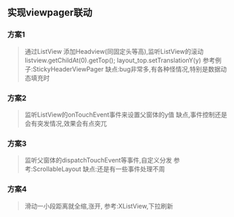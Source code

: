 ## 实现viewpager联动

### 方案1
> 通过ListView 添加Headview(同固定头等高),监听ListView的滚动
> listview.getChildAt(0).getTop();
> layout_top.setTranslationY(y)
> 参考例子:StickyHeaderViewPager
> 缺点:bug非常多,有各种怪情况,特别是数据动态填充时


### 方案2
> 监听ListView的onTouchEvent事件来设置父窗体的y值
> 缺点,事件控制还是会有突发情况,效果会有点突兀

### 方案3
> 监听父窗体的dispatchTouchEvent等事件,自定义分发
> 参考:ScrollableLayout 
> 缺点:还是有一些事件处理不周

### 方案4
> 滑动一小段距离就全缩,涨开,
> 参考:XListView,下拉刷新